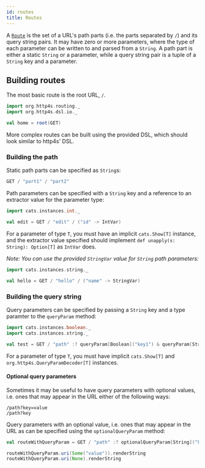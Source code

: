 ```yaml
---
id: routes
title: Routes
---
```


A [`Route`](@GITHUB_ROUTING_URL@/Route.scala) is the set of a URL's path parts (i.e. the parts separated by `/`) and its query string pairs. It may have zero or more parameters, where the type of each parameter can be written to and parsed from a `String`. A path part is either a static `String` or a parameter, while a query string pair is a tuple of a `String` key and a parameter.

## Building routes

The most basic route is the root URL, `/`.

```scala mdoc
import org.http4s.routing._
import org.http4s.dsl.io._

val home = root(GET)
```

More complex routes can be built using the provided DSL, which should look similar to http4s' DSL.

### Building the path

Static path parts can be specified as `String`s:

```scala mdoc
GET / "part1" / "part2"
```

Path parameters can be specified with a `String` key and a reference to an extractor value for the parameter type:

```scala mdoc
import cats.instances.int._

val edit = GET / "edit" / ("id" -> IntVar)
```

For a parameter of type `T`, you must have an implicit `cats.Show[T]` instance, and the extractor value specified should implement `def unapply(s: String): Option[T]` as `IntVar` does.

*Note: You can use the provided `StringVar` value for `String` path parameters:*

```scala mdoc
import cats.instances.string._

val hello = GET / "hello" / ("name" -> StringVar)
```

### Building the query string

Query parameters can be specified by passing a `String` key and a type paramter to the `queryParam` method:

```scala mdoc
import cats.instances.boolean._
import cats.instances.string._

val test = GET / "path" :? queryParam[Boolean]("key1") & queryParam[String]("key2")
```

For a parameter of type `T`, you must have implicit `cats.Show[T]` and `org.http4s.QueryParamDecoder[T]` instances.

#### Optional query parameters

Sometimes it may be useful to have query parameters with optional values, i.e. ones that may appear in the URL either of the following ways:

```
/path?key=value
/path?key
```

Query parameters with an optional value, i.e. ones that may appear in the URL as  can be specified using the `optionalQueryParam` method:

```scala mdoc
val routeWithQueryParam = GET / "path" :? optionalQueryParam[String]("key")

routeWithQueryParam.uri(Some("value")).renderString
routeWithQueryParam.uri(None).renderString
```
